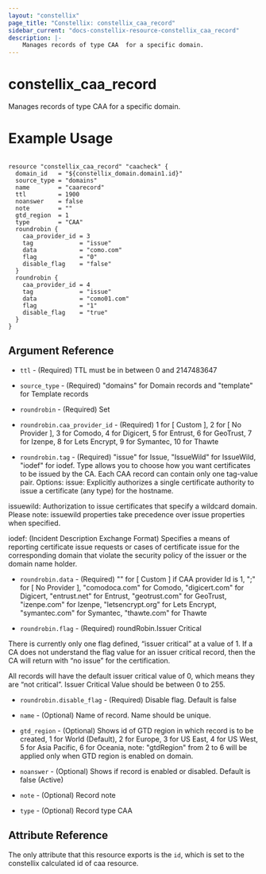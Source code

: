 ```yaml
---
layout: "constellix"
page_title: "Constellix: constellix_caa_record"
sidebar_current: "docs-constellix-resource-constellix_caa_record"
description: |-
    Manages records of type CAA  for a specific domain.
---
```

# constellix_caa_record #
Manages records of type CAA  for a specific domain.

# Example Usage #
```hcl

resource "constellix_caa_record" "caacheck" {
  domain_id   = "${constellix_domain.domain1.id}"
  source_type = "domains"
  name        = "caarecord"
  ttl         = 1900
  noanswer    = false
  note        = ""
  gtd_region  = 1
  type        = "CAA"
  roundrobin {
    caa_provider_id = 3
    tag             = "issue"
    data            = "como.com"
    flag            = "0"
    disable_flag    = "false"
  }
  roundrobin {
    caa_provider_id = 4
    tag             = "issue"
    data            = "como01.com"
    flag            = "1"
    disable_flag    = "true"
  }
}

```

## Argument Reference ##
* `ttl` - (Required) TTL must be in between 0 and 2147483647
* `source_type` - (Required) "domains" for Domain records and "template" for Template records
* `roundrobin` - (Required) Set
* `roundrobin.caa_provider_id` - (Required) 1 for [ Custom ], 2 for [ No Provider ], 3 for Comodo, 4 for Digicert, 5 for Entrust, 6 for GeoTrust, 7 for Izenpe, 8 for Lets Encrypt, 9 for Symantec, 10 for Thawte

* `roundrobin.tag` - (Required) "issue" for Issue, "IssueWild" for IssueWild, "iodef" for iodef. Type allows you to choose how you want certificates to be issued by the CA. Each CAA record can contain only one tag-value pair. Options:
issue: Explicitly authorizes a single certificate authority to issue a certificate (any type) for the hostname.

issuewild: Authorization to issue certificates that specify a wildcard domain. Please note: issuewild properties take precedence over issue properties when specified.

iodef: (Incident Description Exchange Format) Specifies a means of reporting certificate issue requests or cases of certificate issue for the corresponding domain that violate the security policy of the issuer or the domain name holder.

* `roundrobin.data` - (Required) "" for [ Custom ] if CAA provider Id is 1, ";" for [ No Provider ], "comodoca.com" for Comodo, "digicert.com" for Digicert, "entrust.net" for Entrust, "geotrust.com" for GeoTrust, "izenpe.com" for Izenpe, "letsencrypt.org" for Lets Encrypt, "symantec.com" for Symantec, "thawte.com" for Thawte

* `roundrobin.flag` - (Required) roundRobin.Issuer Critical

There is currently only one flag defined, “issuer critical” at a value of 1. If a CA does not understand the flag value for an issuer critical record, then the CA will return with “no issue” for the certification.

All records will have the default issuer critical value of 0, which means they are “not critical”. Issuer Critical Value should be between 0 to 255.

* `roundrobin.disable_flag` - (Required) Disable flag. Default is false

* `name` - (Optional) Name of record. Name should be unique.
* `gtd_region` - (Optional) Shows id of GTD region in which record is to be created, 1 for World (Default), 2 for Europe, 3 for US East, 4 for US West, 5 for Asia Pacific, 6 for Oceania, note: "gtdRegion" from 2 to 6 will be applied only when GTD region is enabled on domain.
* `noanswer` - (Optional) Shows if record is enabled or disabled. Default is false (Active)
* `note` - (Optional) Record note
* `type` - (Optional) Record type CAA

## Attribute Reference ##
The only attribute that this resource exports is the `id`, which is set to the constellix calculated id of caa resource.